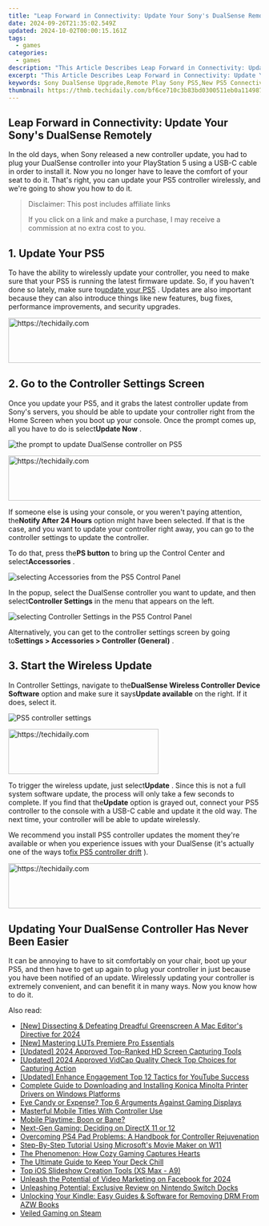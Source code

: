 ```yaml
---
title: "Leap Forward in Connectivity: Update Your Sony's DualSense Remotely"
date: 2024-09-26T21:35:02.549Z
updated: 2024-10-02T00:00:15.161Z
tags:
  - games
categories:
  - games
description: "This Article Describes Leap Forward in Connectivity: Update Your Sony's DualSense Remotely"
excerpt: "This Article Describes Leap Forward in Connectivity: Update Your Sony's DualSense Remotely"
keywords: Sony DualSense Upgrade,Remote Play Sony PS5,New PS5 Connectivity,Sony PS5 Update Now,PlayStation Remote Link,DualSense Gameplay Online,Enhanced Sony Console Access
thumbnail: https://thmb.techidaily.com/bf6ce710c3b83bd0300511eb0a114987cd6a644274eb54a39fdf9870b6c3de78.jpg
---
```


## Leap Forward in Connectivity: Update Your Sony's DualSense Remotely

 In the old days, when Sony released a new controller update, you had to plug your DualSense controller into your PlayStation 5 using a USB-C cable in order to install it. Now you no longer have to leave the comfort of your seat to do it. That's right, you can update your PS5 controller wirelessly, and we're going to show you how to do it.

>  Disclaimer: This post includes affiliate links
>
>  If you click on a link and make a purchase, I may receive a commission at no extra cost to you.
>

## 1\. Update Your PS5

 To have the ability to wirelessly update your controller, you need to make sure that your PS5 is running the latest firmware update. So, if you haven't done so lately, make sure to[update your PS5](https://www.makeuseof.com/how-to-update-ps5/) . Updates are also important because they can also introduce things like new features, bug fixes, performance improvements, and security upgrades.

<!-- affiliate ads begin -->
<a href="https://appsumo.8odi.net/c/5597632/2132161/7443" target="_top" id="2132161">
  <img src="//a.impactradius-go.com/display-ad/7443-2132161" border="0" alt="https://techidaily.com" width="728" height="90"/>
</a>
<img height="0" width="0" src="https://appsumo.8odi.net/i/5597632/2132161/7443" style="position:absolute;visibility:hidden;" border="0" />
<!-- affiliate ads end -->

## 2\. Go to the Controller Settings Screen

 Once you update your PS5, and it grabs the latest controller update from Sony's servers, you should be able to update your controller right from the Home Screen when you boot up your console. Once the prompt comes up, all you have to do is select**Update Now** .

![the prompt to update DualSense controller on PS5](https://static1.makeuseofimages.com/wordpress/wp-content/uploads/wm/2023/10/prompt-to-update-dualsense-controller-on-ps5.jpg)

<!-- affiliate ads begin -->
<a href="https://appsumo.8odi.net/c/5597632/2144283/7443" target="_top" id="2144283">
  <img src="//a.impactradius-go.com/display-ad/7443-2144283" border="0" alt="https://techidaily.com" width="600" height="90"/>
</a>
<img height="0" width="0" src="https://appsumo.8odi.net/i/5597632/2144283/7443" style="position:absolute;visibility:hidden;" border="0" />
<!-- affiliate ads end -->

 If someone else is using your console, or you weren't paying attention, the**Notify After 24 Hours** option might have been selected. If that is the case, and you want to update your controller right away, you can go to the controller settings to update the controller.

 To do that, press the**PS button** to bring up the Control Center and select**Accessories** .

![selecting Accessories from the PS5 Control Panel](https://static1.makeuseofimages.com/wordpress/wp-content/uploads/wm/2023/10/selecting-accessories-from-the-ps5-control-panel.jpg)

 In the popup, select the DualSense controller you want to update, and then select**Controller Settings** in the menu that appears on the left.

![selecting Controller Settings in the PS5 Control Panel](https://static1.makeuseofimages.com/wordpress/wp-content/uploads/wm/2023/10/selecting-controller-settings-in-the-ps5-control-panel.jpg)

 Alternatively, you can get to the controller settings screen by going to**Settings > Accessories > Controller (General)** .

## 3\. Start the Wireless Update

 In Controller Settings, navigate to the**DualSense Wireless Controller Device Software** option and make sure it says**Update available** on the right. If it does, select it.

![PS5 controller settings](https://static1.makeuseofimages.com/wordpress/wp-content/uploads/wm/2023/10/ps5-controller-settings.jpg)

<!-- affiliate ads begin -->
<a href="https://aidotcom.pxf.io/c/5597632/2129041/19576" target="_top" id="2129041">
  <img src="//a.impactradius-go.com/display-ad/19576-2129041" border="0" alt="https://techidaily.com" width="300" height="90"/>
</a>
<img height="0" width="0" src="https://aidotcom.pxf.io/i/5597632/2129041/19576" style="position:absolute;visibility:hidden;" border="0" />
<!-- affiliate ads end -->

 To trigger the wireless update, just select**Update** . Since this is not a full system software update, the process will only take a few seconds to complete. If you find that the**Update** option is grayed out, connect your PS5 controller to the console with a USB-C cable and update it the old way. The next time, your controller will be able to update wirelessly.

 We recommend you install PS5 controller updates the moment they're available or when you experience issues with your DualSense (it's actually one of the ways to[fix PS5 controller drift](https://www.makeuseof.com/fix-drifting-ps5-dualsense-controller/) ).

<!-- affiliate ads begin -->
<a href="https://appsumo.8odi.net/c/5597632/2144278/7443" target="_top" id="2144278">
  <img src="//a.impactradius-go.com/display-ad/7443-2144278" border="0" alt="https://techidaily.com" width="728" height="90"/>
</a>
<img height="0" width="0" src="https://appsumo.8odi.net/i/5597632/2144278/7443" style="position:absolute;visibility:hidden;" border="0" />
<!-- affiliate ads end -->

## Updating Your DualSense Controller Has Never Been Easier

 It can be annoying to have to sit comfortably on your chair, boot up your PS5, and then have to get up again to plug your controller in just because you have been notified of an update. Wirelessly updating your controller is extremely convenient, and can benefit it in many ways. Now you know how to do it.

<ins class="adsbygoogle"
     style="display:block"
     data-ad-format="autorelaxed"
     data-ad-client="ca-pub-7571918770474297"
     data-ad-slot="1223367746"></ins>

<ins class="adsbygoogle"
     style="display:block"
     data-ad-client="ca-pub-7571918770474297"
     data-ad-slot="8358498916"
     data-ad-format="auto"
     data-full-width-responsive="true"></ins>

<span class="atpl-alsoreadstyle">Also read:</span>
<div><ul>
<li><a href="https://facebook-video-share.techidaily.com/new-dissecting-and-defeating-dreadful-greenscreen-a-mac-editors-directive-for-2024/"><u>[New] Dissecting & Defeating Dreadful Greenscreen A Mac Editor's Directive for 2024</u></a></li>
<li><a href="https://extra-approaches.techidaily.com/new-mastering-luts-premiere-pro-essentials/"><u>[New] Mastering LUTs Premiere Pro Essentials</u></a></li>
<li><a href="https://screen-video-capture.techidaily.com/updated-2024-approved-top-ranked-hd-screen-capturing-tools/"><u>[Updated] 2024 Approved Top-Ranked HD Screen Capturing Tools</u></a></li>
<li><a href="https://screen-video-capture.techidaily.com/updated-2024-approved-vidcap-quality-check-top-choices-for-capturing-action/"><u>[Updated] 2024 Approved VidCap Quality Check Top Choices for Capturing Action</u></a></li>
<li><a href="https://youtube-blog.techidaily.com/ed-enhance-engagement-top-12-tactics-for-youtube-success/"><u>[Updated] Enhance Engagement Top 12 Tactics for YouTube Success</u></a></li>
<li><a href="https://hardware-help.techidaily.com/complete-guide-to-downloading-and-installing-konica-minolta-printer-drivers-on-windows-platforms/"><u>Complete Guide to Downloading and Installing Konica Minolta Printer Drivers on Windows Platforms</u></a></li>
<li><a href="https://games-able.techidaily.com/eye-candy-or-expense-top-6-arguments-against-gaming-displays/"><u>Eye Candy or Expense? Top 6 Arguments Against Gaming Displays</u></a></li>
<li><a href="https://games-able.techidaily.com/masterful-mobile-titles-with-controller-use/"><u>Masterful Mobile Titles With Controller Use</u></a></li>
<li><a href="https://games-able.techidaily.com/mobile-playtime-boon-or-bane/"><u>Mobile Playtime: Boon or Bane?</u></a></li>
<li><a href="https://games-able.techidaily.com/next-gen-gaming-deciding-on-directx-11-or-12/"><u>Next-Gen Gaming: Deciding on DirectX 11 or 12</u></a></li>
<li><a href="https://games-able.techidaily.com/overcoming-ps4-pad-problems-a-handbook-for-controller-rejuvenation/"><u>Overcoming PS4 Pad Problems: A Handbook for Controller Rejuvenation</u></a></li>
<li><a href="https://extra-lessons.techidaily.com/step-by-step-tutorial-using-microsofts-movie-maker-on-w11/"><u>Step-By-Step Tutorial Using Microsoft's Movie Maker on W11</u></a></li>
<li><a href="https://games-able.techidaily.com/the-phenomenon-how-cozy-gaming-captures-hearts/"><u>The Phenomenon: How Cozy Gaming Captures Hearts</u></a></li>
<li><a href="https://games-able.techidaily.com/the-ultimate-guide-to-keep-your-deck-chill/"><u>The Ultimate Guide to Keep Your Deck Chill</u></a></li>
<li><a href="https://extra-lessons.techidaily.com/top-ios-slideshow-creation-tools-xs-max-a9/"><u>Top iOS Slideshow Creation Tools (XS Max - A9)</u></a></li>
<li><a href="https://facebook-videos.techidaily.com/unleash-the-potential-of-video-marketing-on-facebook-for-2024/"><u>Unleash the Potential of Video Marketing on Facebook for 2024</u></a></li>
<li><a href="https://games-able.techidaily.com/unleashing-potential-exclusive-review-on-nintendo-switch-docks/"><u>Unleashing Potential: Exclusive Review on Nintendo Switch Docks</u></a></li>
<li><a href="https://tech-recovery.techidaily.com/unlocking-your-kindle-easy-guides-and-software-for-removing-drm-from-azw-books/"><u>Unlocking Your Kindle: Easy Guides & Software for Removing DRM From AZW Books</u></a></li>
<li><a href="https://games-able.techidaily.com/veiled-gaming-on-steam/"><u>Veiled Gaming on Steam</u></a></li>
</ul></div>

